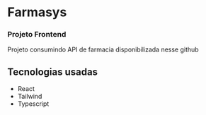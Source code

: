 # Farmasys

### Projeto Frontend

Projeto consumindo API de farmacia disponibilizada nesse github

## Tecnologias usadas

* React
* Tailwind
* Typescript
